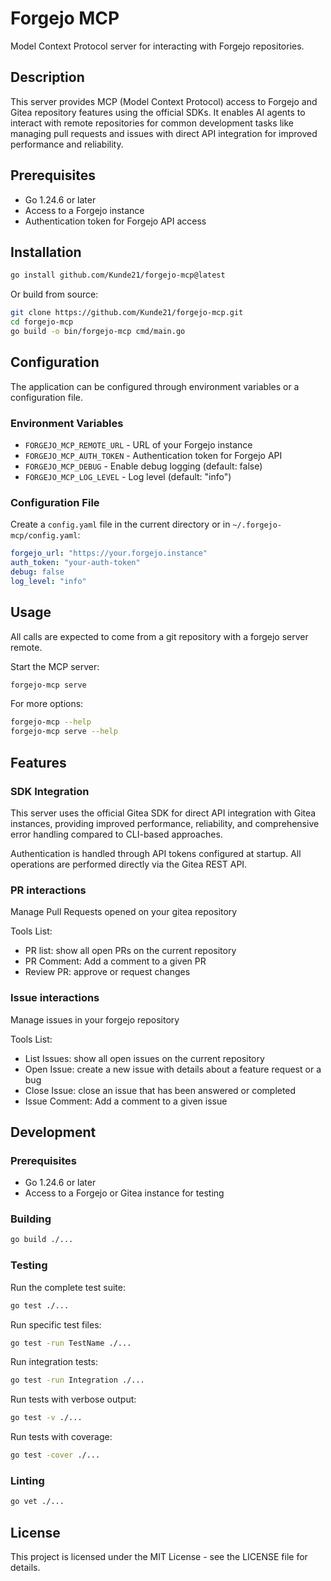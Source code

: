 # Forgejo MCP

Model Context Protocol server for interacting with Forgejo repositories.

## Description

This server provides MCP (Model Context Protocol) access to Forgejo and Gitea repository features using the official SDKs. It enables AI agents to interact with remote repositories for common development tasks like managing pull requests and issues with direct API integration for improved performance and reliability.

## Prerequisites

- Go 1.24.6 or later
- Access to a Forgejo instance
- Authentication token for Forgejo API access

## Installation

```bash
go install github.com/Kunde21/forgejo-mcp@latest
```

Or build from source:

```bash
git clone https://github.com/Kunde21/forgejo-mcp.git
cd forgejo-mcp
go build -o bin/forgejo-mcp cmd/main.go
```

## Configuration

The application can be configured through environment variables or a configuration file.

### Environment Variables

- `FORGEJO_MCP_REMOTE_URL` - URL of your Forgejo instance
- `FORGEJO_MCP_AUTH_TOKEN` - Authentication token for Forgejo API
- `FORGEJO_MCP_DEBUG` - Enable debug logging (default: false)
- `FORGEJO_MCP_LOG_LEVEL` - Log level (default: "info")

### Configuration File

Create a `config.yaml` file in the current directory or in `~/.forgejo-mcp/config.yaml`:

```yaml
forgejo_url: "https://your.forgejo.instance"
auth_token: "your-auth-token"
debug: false
log_level: "info"
```

## Usage

All calls are expected to come from a git repository with a forgejo server remote.

Start the MCP server:

```bash
forgejo-mcp serve
```

For more options:

```bash
forgejo-mcp --help
forgejo-mcp serve --help
```

## Features

### SDK Integration

This server uses the official Gitea SDK for direct API integration with Gitea instances, providing improved performance, reliability, and comprehensive error handling compared to CLI-based approaches.

Authentication is handled through API tokens configured at startup. All operations are performed directly via the Gitea REST API.

### PR interactions

Manage Pull Requests opened on your gitea repository

Tools List:
- PR list: show all open PRs on the current repository
- PR Comment: Add a comment to a given PR
- Review PR: approve or request changes

### Issue interactions

Manage issues in your forgejo repository

Tools List:
- List Issues: show all open issues on the current repository
- Open Issue: create a new issue with details about a feature request or a bug
- Close Issue: close an issue that has been answered or completed
- Issue Comment: Add a comment to a given issue

## Development

### Prerequisites

- Go 1.24.6 or later
- Access to a Forgejo or Gitea instance for testing

### Building

```bash
go build ./...
```

### Testing

Run the complete test suite:

```bash
go test ./...
```

Run specific test files:

```bash
go test -run TestName ./...
```

Run integration tests:

```bash
go test -run Integration ./...
```

Run tests with verbose output:

```bash
go test -v ./...
```

Run tests with coverage:

```bash
go test -cover ./...
```

### Linting

```bash
go vet ./...
```

## License

This project is licensed under the MIT License - see the LICENSE file for details.
